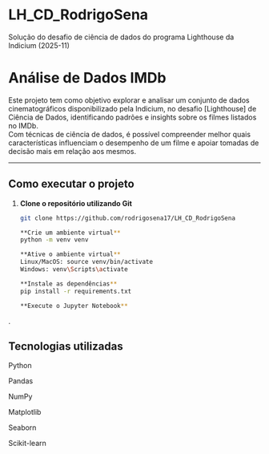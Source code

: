 # LH_CD_RodrigoSena
Solução do desafio de ciência de dados do programa Lighthouse da Indicium (2025-11)

#  Análise de Dados IMDb

Este projeto tem como objetivo explorar e analisar um conjunto de dados cinematográficos disponibilizado pela Indicium, no desafio [Lighthouse] de Ciência de Dados, identificando padrões e insights sobre os filmes listados no IMDb.  
Com técnicas de ciência de dados, é possível compreender melhor quais características influenciam o desempenho de um filme e apoiar tomadas de decisão mais em relação aos mesmos.

---

##  Como executar o projeto

1. **Clone o repositório utilizando Git**  
   ```bash
   git clone https://github.com/rodrigosena17/LH_CD_RodrigoSena

   **Crie um ambiente virtual**
   python -m venv venv

   **Ative o ambiente virtual**
   Linux/MacOS: source venv/bin/activate
   Windows: venv\Scripts\activate

   **Instale as dependências**
   pip install -r requirements.txt

   **Execute o Jupyter Notebook**

.

##  Tecnologias utilizadas

Python

Pandas

NumPy

Matplotlib

Seaborn

Scikit-learn

   

